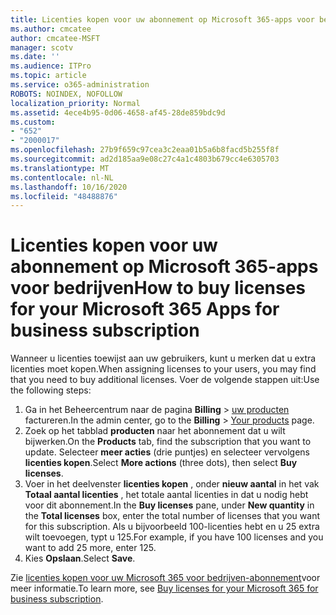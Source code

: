 ```yaml
---
title: Licenties kopen voor uw abonnement op Microsoft 365-apps voor bedrijven
ms.author: cmcatee
author: cmcatee-MSFT
manager: scotv
ms.date: ''
ms.audience: ITPro
ms.topic: article
ms.service: o365-administration
ROBOTS: NOINDEX, NOFOLLOW
localization_priority: Normal
ms.assetid: 4ece4b95-0d06-4658-af45-28de859bdc9d
ms.custom:
- "652"
- "2000017"
ms.openlocfilehash: 27b9f659c97cea3c2eaa01b5a6b8facd5b255f8f
ms.sourcegitcommit: ad2d185aa9e08c27c4a1c4803b679cc4e6305703
ms.translationtype: MT
ms.contentlocale: nl-NL
ms.lasthandoff: 10/16/2020
ms.locfileid: "48488876"
---
```

# <a name="how-to-buy-licenses-for-your-microsoft-365-apps-for-business-subscription"></a><span data-ttu-id="b7553-102">Licenties kopen voor uw abonnement op Microsoft 365-apps voor bedrijven</span><span class="sxs-lookup"><span data-stu-id="b7553-102">How to buy licenses for your Microsoft 365 Apps for business subscription</span></span>

<span data-ttu-id="b7553-103">Wanneer u licenties toewijst aan uw gebruikers, kunt u merken dat u extra licenties moet kopen.</span><span class="sxs-lookup"><span data-stu-id="b7553-103">When assigning licenses to your users, you may find that you need to buy additional licenses.</span></span> <span data-ttu-id="b7553-104">Voer de volgende stappen uit:</span><span class="sxs-lookup"><span data-stu-id="b7553-104">Use the following steps:</span></span>
  
1. <span data-ttu-id="b7553-105">Ga in het Beheercentrum naar de pagina **Billing**  >  [uw producten](https://go.microsoft.com/fwlink/p/?linkid=842054) factureren.</span><span class="sxs-lookup"><span data-stu-id="b7553-105">In the admin center, go to the **Billing** > [Your products](https://go.microsoft.com/fwlink/p/?linkid=842054) page.</span></span>
2. <span data-ttu-id="b7553-106">Zoek op het tabblad **producten** naar het abonnement dat u wilt bijwerken.</span><span class="sxs-lookup"><span data-stu-id="b7553-106">On the **Products** tab, find the subscription that you want to update.</span></span> <span data-ttu-id="b7553-107">Selecteer **meer acties** (drie puntjes) en selecteer vervolgens **licenties kopen**.</span><span class="sxs-lookup"><span data-stu-id="b7553-107">Select **More actions** (three dots), then select **Buy licenses**.</span></span>
3. <span data-ttu-id="b7553-108">Voer in het deelvenster **licenties kopen** , onder **nieuw aantal** in het vak **Totaal aantal licenties** , het totale aantal licenties in dat u nodig hebt voor dit abonnement.</span><span class="sxs-lookup"><span data-stu-id="b7553-108">In the **Buy licenses** pane, under **New quantity** in the **Total licenses** box, enter the total number of licenses that you want for this subscription.</span></span> <span data-ttu-id="b7553-109">Als u bijvoorbeeld 100-licenties hebt en u 25 extra wilt toevoegen, typt u 125.</span><span class="sxs-lookup"><span data-stu-id="b7553-109">For example, if you have 100 licenses and you want to add 25 more, enter 125.</span></span>
4. <span data-ttu-id="b7553-110">Kies **Opslaan**.</span><span class="sxs-lookup"><span data-stu-id="b7553-110">Select **Save**.</span></span>

<span data-ttu-id="b7553-111">Zie [licenties kopen voor uw Microsoft 365 voor bedrijven-abonnement](https://docs.microsoft.com/microsoft-365/commerce/licenses/buy-licenses)voor meer informatie.</span><span class="sxs-lookup"><span data-stu-id="b7553-111">To learn more, see [Buy licenses for your Microsoft 365 for business subscription](https://docs.microsoft.com/microsoft-365/commerce/licenses/buy-licenses).</span></span>